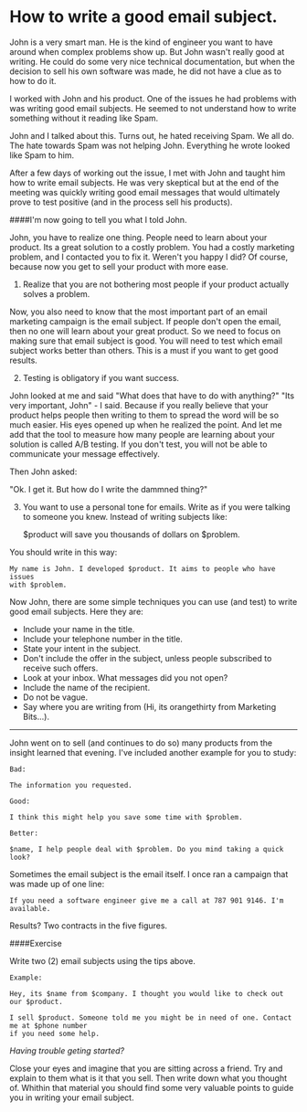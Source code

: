 How to write a good email subject.
==================================

John is a very smart man. He is the kind of engineer you want to have 
around when complex problems show up. But John wasn't really good at
writing. He could do some very nice technical documentation, but when the decision 
to sell his own software was made, he did not have a clue as to how to do it.

I worked with John and his product. One of the issues he had problems with 
was writing good email subjects. He seemed to not understand how to write
something without it reading like Spam.

John and I talked about this. Turns out, he hated receiving Spam. We all do.
The hate towards Spam was not helping John. Everything he wrote looked
like Spam to him.

After a few days of working out the issue, I met with John and taught him how
to write email subjects. He was very skeptical but at the end of the meeting
was quickly writing good email messages that would ultimately prove to test positive
(and in the process sell his products).

####I'm now going to tell you what I told John. 

John, you have to realize one thing. People need to learn about your product.
Its a great solution to a costly problem. You had a costly marketing problem,
and I contacted you to fix it. Weren't you happy I did? Of course, because now
you get to sell your product with more ease.

1. Realize that you are not bothering most people if your product actually 
solves a problem.

Now, you also need to know that the most important part of an email marketing
campaign is the email subject. If people don't open the email, then no one will
learn about your great product. So we need to focus on making sure that email subject
is good. You will need to test which email subject works better than others. This
is a must if you want to get good results.

2. Testing is obligatory if you want success.


John looked at me and said "What does that have to do with anything?"
"Its very important, John" - I said. Because if you really believe that
your product helps people then writing to them to spread the word will be
so much easier. His eyes opened up when he realized the point. And let me add
that the tool to measure how many people are learning about your solution
is called A/B testing. If you don't test, you will not be able to 
communicate your message effectively. 

Then John asked:

"Ok. I get it. But how do I write the dammned thing?"

3. You want to use a personal tone for emails. Write as if you were
talking to someone you knew. Instead of writing subjects like:

    $product will save you thousands of dollars on $problem.
    
You should write in this way:

    My name is John. I developed $product. It aims to people who have issues
    with $problem.
    

Now John, there are some simple techniques you can use (and test) to write
good email subjects. Here they are:

- Include your name in the title.
- Include your telephone number in the title.
- State your intent in the subject.
- Don't include the offer in the subject, unless people subscribed to receive such offers.
- Look at your inbox. What messages did you not open?
- Include the name of the recipient.
- Do not be vague.
- Say where you are writing from (Hi, its orangethirty from Marketing Bits...).


***

John went on to sell (and continues to do so) many products from the insight
learned that evening. I've included another example for you to study:


    Bad: 
    
    The information you requested. 
    
    Good: 
    
    I think this might help you save some time with $problem.
    
    Better:
    
    $name, I help people deal with $problem. Do you mind taking a quick look?
    
    

Sometimes the email subject is the email itself. I once ran a campaign that 
was made up of one line:

    If you need a software engineer give me a call at 787 901 9146. I'm available.

Results? Two contracts in the five figures. 



####Exercise

Write two (2) email subjects using the tips above.

    Example:
    
    Hey, its $name from $company. I thought you would like to check out our $product.
    
    I sell $product. Someone told me you might be in need of one. Contact me at $phone number
    if you need some help.
    

*Having trouble geting started?*

Close your eyes and imagine that you are sitting across a friend. Try and
explain to them what is it that you sell. Then write down what you thought of.
Whithin that material you should find some very valuable points to guide you
in writing your email subject.



